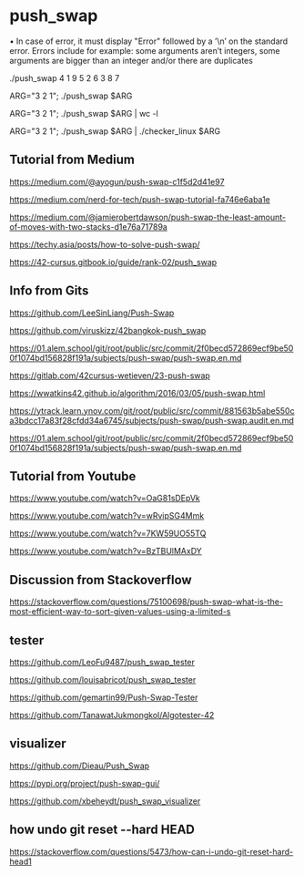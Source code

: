 # push_swap

• In case of error, it must display "Error" followed by a ’\n’ on the standard error.
Errors include for example: some arguments aren’t integers, some arguments are
bigger than an integer and/or there are duplicates

./push_swap 4 1 9 5 2 6 3 8 7

ARG="3 2 1"; ./push_swap $ARG

ARG="3 2 1"; ./push_swap $ARG | wc -l

ARG="3 2 1"; ./push_swap $ARG | ./checker_linux $ARG

## Tutorial from Medium
https://medium.com/@ayogun/push-swap-c1f5d2d41e97

https://medium.com/nerd-for-tech/push-swap-tutorial-fa746e6aba1e

https://medium.com/@jamierobertdawson/push-swap-the-least-amount-of-moves-with-two-stacks-d1e76a71789a

https://techy.asia/posts/how-to-solve-push-swap/

https://42-cursus.gitbook.io/guide/rank-02/push_swap

## Info from Gits
https://github.com/LeeSinLiang/Push-Swap

https://github.com/viruskizz/42bangkok-push_swap

https://01.alem.school/git/root/public/src/commit/2f0becd572869ecf9be500f1074bd156828f191a/subjects/push-swap/push-swap.en.md

https://gitlab.com/42cursus-wetieven/23-push-swap

https://wwatkins42.github.io/algorithm/2016/03/05/push-swap.html

https://ytrack.learn.ynov.com/git/root/public/src/commit/881563b5abe550ca3bdcc17a83f28cfdd34a6745/subjects/push-swap/push-swap.audit.en.md

https://01.alem.school/git/root/public/src/commit/2f0becd572869ecf9be500f1074bd156828f191a/subjects/push-swap/push-swap.en.md

## Tutorial from Youtube
https://www.youtube.com/watch?v=OaG81sDEpVk

https://www.youtube.com/watch?v=wRvipSG4Mmk

https://www.youtube.com/watch?v=7KW59UO55TQ

https://www.youtube.com/watch?v=BzTBUlMAxDY

## Discussion from Stackoverflow
https://stackoverflow.com/questions/75100698/push-swap-what-is-the-most-efficient-way-to-sort-given-values-using-a-limited-s

## tester
https://github.com/LeoFu9487/push_swap_tester

https://github.com/louisabricot/push_swap_tester

https://github.com/gemartin99/Push-Swap-Tester

https://github.com/TanawatJukmongkol/Algotester-42

## visualizer
https://github.com/Dieau/Push_Swap

https://pypi.org/project/push-swap-gui/

https://github.com/xbeheydt/push_swap_visualizer


## how undo git reset --hard HEAD
https://stackoverflow.com/questions/5473/how-can-i-undo-git-reset-hard-head1